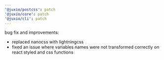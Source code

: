 ```yaml
---
'@juxio/postcss': patch
'@juxio/core': patch
'@juxio/cli': patch
---
```


bug fix and improvements:
- replaced nanocss with lightningcss
- fixed an issue where variables names were not transformed correctly on react styled and css functions